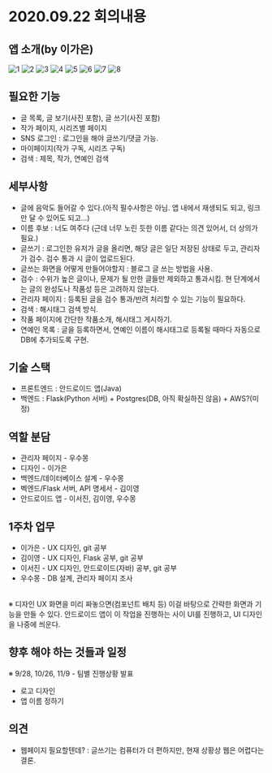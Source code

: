 # 2020.09.22 회의내용

## 앱 소개(by 이가은)
![1](http://drive.google.com/uc?export=view&id=1p7knh4BfBp1hzEpSM-HQW6pLSSr_hP7R "")
![2](http://drive.google.com/uc?export=view&id=1mR66qS2zZAQJ8eVJ2fJho75NEbheybCQ "")
![3](http://drive.google.com/uc?export=view&id=1CZDqvYSSYiQt9YfggUbMI01vFku6wLMC "")
![4](http://drive.google.com/uc?export=view&id=1EdtXOo6bWewYBLwXZC5drWqemp4Wj5H0 "")
![5](http://drive.google.com/uc?export=view&id=12worb7voHldZv6FZwrJFw2TxFzZwJFf5 "")
![6](http://drive.google.com/uc?export=view&id=1O2ex062sY_oRYn_tJN_7bvjX_fY34evt "")
![7](http://drive.google.com/uc?export=view&id=1XVaEe2yg0AsPc2LtJc7tCvXRkhqJJuSz "")
![8](http://drive.google.com/uc?export=view&id=1376n4trJ31KTR0lP9BKq62yOE77l0pXZ "")


## 필요한 기능
- 글 목록, 글 보기(사진 포함), 글 쓰기(사진 포함)
- 작가 페이지, 시리즈별 페이지
- SNS 로그인 : 로그인을 해야 글쓰기/댓글 가능.
- 마이페이지(작가 구독, 시리즈 구독)
- 검색 : 제목, 작가, 연예인 검색


## 세부사항
- 글에 음악도 들어갈 수 있다.(아직 필수사항은 아님. 앱 내에서 재생되도 되고, 링크만 달 수 있어도 되고...)
- 이름 후보 : 너도 여주다 (근데 너무 노린 듯한 이름 같다는 의견 있어서, 더 상의가 필요.)
- 글쓰기 : 로그인한 유저가 글을 올리면, 해당 글은 일단 저장된 상태로 두고, 관리자가 검수. 검수 통과 시 글이 업로드된다.
- 글쓰는 화면을 어떻게 만들어야할지  : 블로그 글 쓰는 방법을 사용.
- 검수 : 수위가 높은 글이나, 문제가 될 만한 글들만 제외하고 통과시킴. 현 단계에서는 글의 완성도나 작품성 등은 고려하지 않는다.
- 관리자 페이지 : 등록된 글을 검수 통과/반려 처리할 수 있는 기능이 필요하다.
- 검색 : 해시태그 검색 방식.
- 작품 페이지에 간단한 작품소개, 해시태그 게시하기.
- 연예인 목록 : 글을 등록하면서, 연예인 이름이 해시태그로 등록될 때마다 자동으로 DB에 추가되도록 구현.


## 기술 스택
- 프론트엔드 : 안드로이드 앱(Java)
- 백엔드 : Flask(Python 서버) + Postgres(DB, 아직 확실하진 않음) + AWS?(미정)


## 역할 분담
- 관리자 페이지 - 우수몽
- 디자인 - 이가은
- 백엔드/데이터베이스 설계 - 우수몽
- 벡엔드/Flask 서버, API 명세서 - 김이영
- 안드로이드 앱 - 이서진, 김이영, 우수몽


## 1주차 업무
- 이가은 - UX 디자인, git 공부
- 김이영 - UX 디자인, Flask 공부, git 공부
- 이서진 - UX 디자인, 안드로이드(자바) 공부, git 공부
- 우수몽 - DB 설계, 관리자 페이지 조사
<br>
※ 디자인 UX 화면을 미리 짜놓으면(컴포넌트 배치 등) 이걸 바탕으로 간략한 화면과 기능을 만들 수 있다. 안드로이드 앱이 이 작업을 진행하는 사이 UI를 진행하고, UI 디자인을 나중에 씌운다.


## 향후 해야 하는 것들과 일정
※ 9/28, 10/26, 11/9 - 팀별 진행상황 발표
- 로고 디자인
- 앱 이름 정하기


## 의견
- 웹페이지 필요할텐데? : 글쓰기는 컴퓨터가 더 편하지만, 현재 상황상 웹은 어렵다는 결론.
